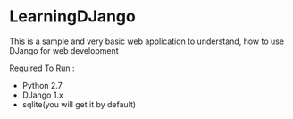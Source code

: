 # LearningDJango
This is a sample and very basic web application to understand, how to use DJango for web development

Required To Run :

- Python 2.7
- DJango 1.x
- sqlite(you will get it by default)